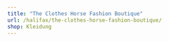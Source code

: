 ```yaml
---
title: "The Clothes Horse Fashion Boutique"
url: /halifax/the-clothes-horse-fashion-boutique/
shop: Kleidung
---
```

